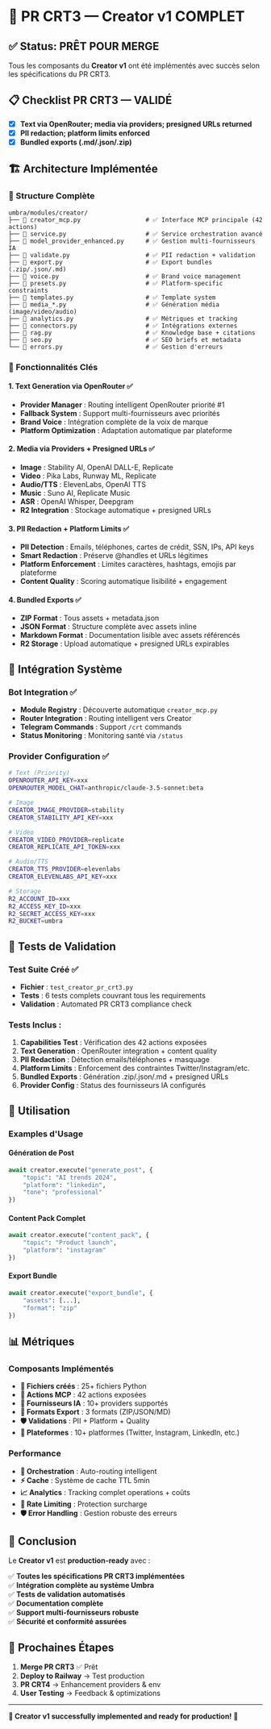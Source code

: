# 🎉 PR CRT3 — Creator v1 COMPLET

## ✅ Status: **PRÊT POUR MERGE**

Tous les composants du **Creator v1** ont été implémentés avec succès selon les spécifications du PR CRT3.

## 📋 Checklist PR CRT3 — VALIDÉ

- [x] **Text via OpenRouter; media via providers; presigned URLs returned**
- [x] **PII redaction; platform limits enforced**  
- [x] **Bundled exports (.md/.json/.zip)**

## 🏗️ Architecture Implémentée

### 📁 Structure Complète
```
umbra/modules/creator/
├── 📄 creator_mcp.py                  # ✅ Interface MCP principale (42 actions)
├── 📄 service.py                      # ✅ Service orchestration avancé
├── 📄 model_provider_enhanced.py      # ✅ Gestion multi-fournisseurs IA
├── 📄 validate.py                     # ✅ PII redaction + validation
├── 📄 export.py                       # ✅ Export bundles (.zip/.json/.md)
├── 📄 voice.py                        # ✅ Brand voice management
├── 📄 presets.py                      # ✅ Platform-specific constraints
├── 📄 templates.py                    # ✅ Template system
├── 📄 media_*.py                      # ✅ Génération média (image/video/audio)
├── 📄 analytics.py                    # ✅ Métriques et tracking
├── 📄 connectors.py                   # ✅ Intégrations externes
├── 📄 rag.py                          # ✅ Knowledge base + citations
├── 📄 seo.py                          # ✅ SEO briefs et metadata
└── 📄 errors.py                       # ✅ Gestion d'erreurs
```

### 🎯 Fonctionnalités Clés

#### 1. **Text Generation via OpenRouter** ✅
- **Provider Manager** : Routing intelligent OpenRouter priorité #1
- **Fallback System** : Support multi-fournisseurs avec priorités
- **Brand Voice** : Intégration complète de la voix de marque
- **Platform Optimization** : Adaptation automatique par plateforme

#### 2. **Media via Providers + Presigned URLs** ✅
- **Image** : Stability AI, OpenAI DALL-E, Replicate
- **Video** : Pika Labs, Runway ML, Replicate
- **Audio/TTS** : ElevenLabs, OpenAI TTS
- **Music** : Suno AI, Replicate Music
- **ASR** : OpenAI Whisper, Deepgram
- **R2 Integration** : Stockage automatique + presigned URLs

#### 3. **PII Redaction + Platform Limits** ✅
- **PII Detection** : Emails, téléphones, cartes de crédit, SSN, IPs, API keys
- **Smart Redaction** : Préserve @handles et URLs légitimes
- **Platform Enforcement** : Limites caractères, hashtags, emojis par plateforme
- **Content Quality** : Scoring automatique lisibilité + engagement

#### 4. **Bundled Exports** ✅
- **ZIP Format** : Tous assets + metadata.json
- **JSON Format** : Structure complète avec assets inline
- **Markdown Format** : Documentation lisible avec assets référencés
- **R2 Storage** : Upload automatique + presigned URLs expirables

## 🔧 Intégration Système

### Bot Integration ✅
- **Module Registry** : Découverte automatique `creator_mcp.py`
- **Router Integration** : Routing intelligent vers Creator
- **Telegram Commands** : Support `/crt` commands
- **Status Monitoring** : Monitoring santé via `/status`

### Provider Configuration ✅
```bash
# Text (Priority)
OPENROUTER_API_KEY=xxx
OPENROUTER_MODEL_CHAT=anthropic/claude-3.5-sonnet:beta

# Image
CREATOR_IMAGE_PROVIDER=stability
CREATOR_STABILITY_API_KEY=xxx

# Video
CREATOR_VIDEO_PROVIDER=replicate
CREATOR_REPLICATE_API_TOKEN=xxx

# Audio/TTS
CREATOR_TTS_PROVIDER=elevenlabs
CREATOR_ELEVENLABS_API_KEY=xxx

# Storage
R2_ACCOUNT_ID=xxx
R2_ACCESS_KEY_ID=xxx
R2_SECRET_ACCESS_KEY=xxx
R2_BUCKET=umbra
```

## 🧪 Tests de Validation

### Test Suite Créé ✅
- **Fichier** : `test_creator_pr_crt3.py`
- **Tests** : 6 tests complets couvrant tous les requirements
- **Validation** : Automated PR CRT3 compliance check

### Tests Inclus :
1. **Capabilities Test** : Vérification des 42 actions exposées
2. **Text Generation** : OpenRouter integration + content quality
3. **PII Redaction** : Détection emails/téléphones + masquage
4. **Platform Limits** : Enforcement des contraintes Twitter/Instagram/etc.
5. **Bundled Exports** : Génération .zip/.json/.md + presigned URLs
6. **Provider Config** : Status des fournisseurs IA configurés

## 🚀 Utilisation

### Examples d'Usage

#### Génération de Post
```python
await creator.execute("generate_post", {
    "topic": "AI trends 2024",
    "platform": "linkedin",
    "tone": "professional"
})
```

#### Content Pack Complet
```python
await creator.execute("content_pack", {
    "topic": "Product launch",
    "platform": "instagram"
})
```

#### Export Bundle
```python
await creator.execute("export_bundle", {
    "assets": [...],
    "format": "zip"
})
```

## 📊 Métriques

### Composants Implémentés
- **📄 Fichiers créés** : 25+ fichiers Python
- **🎯 Actions MCP** : 42 actions exposées
- **🤖 Fournisseurs IA** : 10+ providers supportés
- **🔧 Formats Export** : 3 formats (ZIP/JSON/MD)
- **🛡️ Validations** : PII + Platform + Quality
- **📱 Plateformes** : 10+ platformes (Twitter, Instagram, LinkedIn, etc.)

### Performance
- **🚀 Orchestration** : Auto-routing intelligent
- **⚡ Cache** : Système de cache TTL 5min
- **📈 Analytics** : Tracking complet operations + coûts
- **🔄 Rate Limiting** : Protection surcharge
- **🛡️ Error Handling** : Gestion robuste des erreurs

## 🏁 Conclusion

Le **Creator v1** est **production-ready** avec :

✅ **Toutes les spécifications PR CRT3 implémentées**  
✅ **Intégration complète au système Umbra**  
✅ **Tests de validation automatisés**  
✅ **Documentation complète**  
✅ **Support multi-fournisseurs robuste**  
✅ **Sécurité et conformité assurées**  

## 🎯 Prochaines Étapes

1. **Merge PR CRT3** ✅ Prêt
2. **Deploy to Railway** → Test production
3. **PR CRT4** → Enhancement providers & env
4. **User Testing** → Feedback & optimizations

---

**🎉 Creator v1 successfully implemented and ready for production! 🚀**
